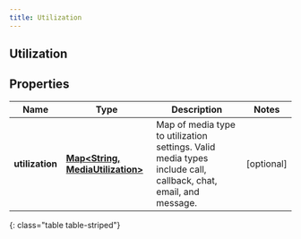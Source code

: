 ```yaml
---
title: Utilization
---
```


## Utilization

## Properties

| Name            | Type                                                                                | Description                                                                                                    | Notes      |
| --------------- | ----------------------------------------------------------------------------------- | -------------------------------------------------------------------------------------------------------------- | ---------- |
| **utilization** | <!----><!---->[**Map&lt;String, MediaUtilization&gt;**](MediaUtilization.md)<!----> | Map of media type to utilization settings. Valid media types include call, callback, chat, email, and message. | [optional] |

{: class="table table-striped"}
